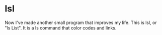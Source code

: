 # lsl
Now I've made another small program that improves my life. This is lsl, or "ls List". It is a ls command that color codes and links.
